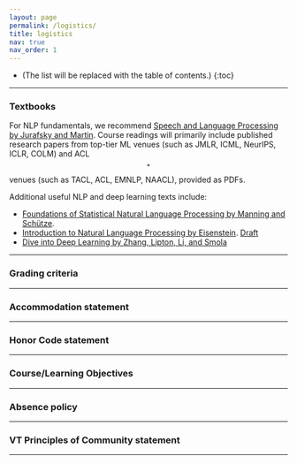 ```yaml
---
layout: page
permalink: /logistics/
title: logistics
nav: true
nav_order: 1
---
```


* (The list will be replaced with the table of contents.)
{:toc}

***

### Textbooks

For NLP fundamentals, we recommend [Speech and Language Processing by Jurafsky and Martin](https://web.stanford.edu/~jurafsky/slp3/). Course readings will primarily include published research papers from top-tier ML venues (such as JMLR, ICML, NeurIPS, ICLR, COLM) and ACL$$^{*}$$ venues (such as TACL, ACL, EMNLP, NAACL), provided as PDFs.

Additional useful NLP and deep learning texts include:

- [Foundations of Statistical Natural Language Processing by Manning and Schütze](https://mitpress.mit.edu/9780262133609/foundations-of-statistical-natural-language-processing/).
- [Introduction to Natural Language Processing by Eisenstein](https://mitpress.mit.edu/9780262042840/introduction-to-natural-language-processing/). [Draft](https://github.com/jacobeisenstein/gt-nlp-class/blob/master/notes/eisenstein-nlp-notes.pdf)
- [Dive into Deep Learning by Zhang, Lipton, Li, and Smola](https://d2l.ai/)

***

### Grading criteria

*** 

### Accommodation statement

***

### Honor Code statement

***

### Course/Learning Objectives

***

### Absence policy

***

### VT Principles of Community statement



***
